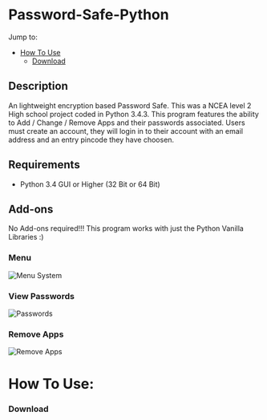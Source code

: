# Password-Safe-Python

Jump to:
- [How To Use](#how-to-use)
    - [Download](#download)

## Description 
An lightweight encryption based Password Safe. This was a NCEA level 2 High school project coded in Python 3.4.3. This program features the ability to Add / Change / Remove Apps and their passwords associated. Users must create an account, they will login in to their account with an email address and an entry pincode they have choosen.

## Requirements
 - Python 3.4 GUI or Higher (32 Bit or 64 Bit)

## Add-ons
No Add-ons required!!!
This program works with just the Python Vanilla Libraries :)

### Menu
![Menu System](http://i.imgur.com/41cmK6X.png)

### View Passwords
![Passwords](http://i.imgur.com/b9iiWlq.png)

### Remove Apps
![Remove Apps](http://i.imgur.com/LSD93o8.png)

# How To Use:

### Download

